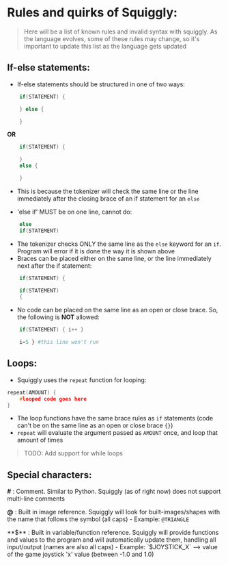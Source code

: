 # Rules and quirks of Squiggly:

> Here will be a list of known rules and invalid syntax with squiggly. As the language evolves, some of these rules may change, so it's important to update this list as the language gets updated

## If-else statements:

- If-else statements should be structured in one of two ways:
```cpp
    if(STATEMENT) {

    } else {

    }
```
**OR**
```cpp
    if(STATEMENT) {

    }
    else {

    }
```
- This is because the tokenizer will check the same line or the line immediately after the closing brace of an if statement for an `else`

- 'else if' MUST be on one line, cannot do:
```cpp
    else
    if(STATEMENT)
```
- The tokenizer checks ONLY the same line as the `else` keyword for an `if`. Program will error if it is done the way it is shown above
- Braces can be placed either on the same line, or the line immediately next after the if statement:
```cpp
    if(STATEMENT) {
```
```cpp
    if(STATEMENT)
    {
```
- No code can be placed on the same line as an open or close brace. So, the following is **NOT** allowed:
```cpp
    if(STATEMENT) { i++ }
```
```python
    i=5 } #this line won't run
```

## Loops:

- Squiggly uses the `repeat` function for looping:

```cpp
repeat(AMOUNT) {
    #looped code goes here
}
```

- The loop functions have the same brace rules as `if` statements (code can't be on the same line as an open or close brace `{}`)
- `repeat` will evaluate the argument passed as `AMOUNT` once, and loop that amount of times

> TODO: Add support for while loops

## Special characters:
**#** : Comment. Similar to Python. Squiggly (as of right now) does not support multi-line comments

**@** : Built in image reference. Squiggly will look for built-images/shapes with the name that follows the symbol (all caps)
    - Example: `@TRIANGLE`

**$** : Built in variable/function reference. Squiggly will provide functions and values to the program and will automatically update them, handling all input/output (names are also all caps)
    - Example: `$JOYSTICK_X` --> value of the game joystick 'x' value (between -1.0 and 1.0)
